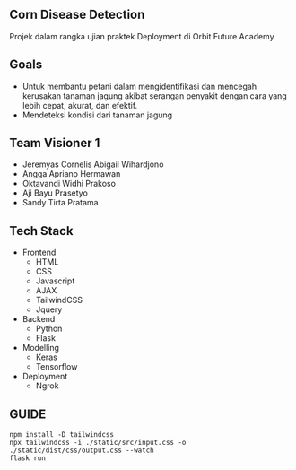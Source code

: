 ## Corn Disease Detection

Projek dalam rangka ujian praktek Deployment di Orbit Future Academy

## Goals
* Untuk membantu petani dalam mengidentifikasi dan mencegah kerusakan tanaman jagung akibat serangan penyakit dengan cara yang lebih cepat, akurat, dan efektif.
* Mendeteksi kondisi dari tanaman jagung

## Team Visioner 1
* Jeremyas Cornelis Abigail Wihardjono
* Angga Apriano Hermawan
* Oktavandi Widhi Prakoso
* Aji Bayu Prasetyo
* Sandy Tirta Pratama

## Tech Stack
* Frontend
    * HTML
    * CSS
    * Javascript
    * AJAX
    * TailwindCSS
    * Jquery
* Backend
    * Python
    * Flask
* Modelling
    * Keras
    * Tensorflow
* Deployment
    * Ngrok

## GUIDE

`npm install -D tailwindcss` <br>
`npx tailwindcss -i ./static/src/input.css -o ./static/dist/css/output.css --watch` <br>
`flask run` <br>